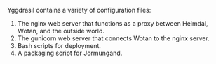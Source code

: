 Yggdrasil contains a variety of configuration files:

1. The nginx web server that functions as a proxy between Heimdal, Wotan, and the outside world.
2. The gunicorn web server that connects Wotan to the nginx server.
3. Bash scripts for deployment.
4. A packaging script for Jormungand.
